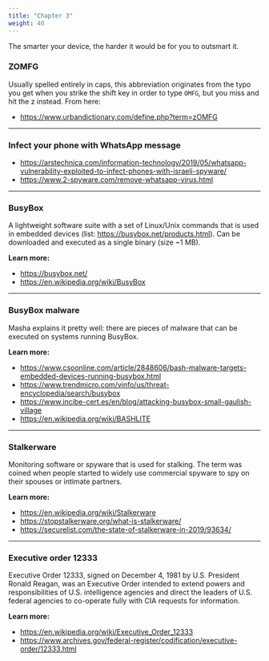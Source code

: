 ```yaml
---
title: "Chapter 3"
weight: 40
---
```


>

The smarter your device, the harder it would be for you to outsmart it.

### ZOMFG

Usually spelled entirely in caps, this abbreviation originates from the typo
you get when you strike the shift key in order to type `OMFG`, but you miss
and hit the z instead. From here:
* https://www.urbandictionary.com/define.php?term=zOMFG

---

### Infect your phone with WhatsApp message

* https://arstechnica.com/information-technology/2019/05/whatsapp-vulnerability-exploited-to-infect-phones-with-israeli-spyware/
* https://www.2-spyware.com/remove-whatsapp-virus.html

---

### BusyBox

A lightweight software suite with a set of Linux/Unix commands that is
used in embedded devices (list: https://busybox.net/products.html).
Can be downloaded and executed as a single binary (size ~1 MB).

**Learn more:**
* https://busybox.net/
* https://en.wikipedia.org/wiki/BusyBox

---

### BusyBox malware

Masha explains it pretty well: there are pieces of malware that can be
executed on systems running BusyBox.

**Learn more:**
* https://www.csoonline.com/article/2848606/bash-malware-targets-embedded-devices-running-busybox.html
* https://www.trendmicro.com/vinfo/us/threat-encyclopedia/search/busybox
* https://www.incibe-cert.es/en/blog/attacking-busybox-small-gaulish-village
* https://en.wikipedia.org/wiki/BASHLITE

---

### Stalkerware

Monitoring software or spyware that is used for stalking.
The term was coined when people started to widely use commercial spyware
to spy on their spouses or intimate partners.

**Learn more:**
* https://en.wikipedia.org/wiki/Stalkerware
* https://stopstalkerware.org/what-is-stalkerware/
* https://securelist.com/the-state-of-stalkerware-in-2019/93634/

---

### Executive order 12333

Executive Order 12333, signed on December 4, 1981 by U.S. President Ronald Reagan,
was an Executive Order intended to extend powers and responsibilities of U.S.
intelligence agencies and direct the leaders of U.S. federal agencies to
co-operate fully with CIA requests for information.

**Learn more:**
* https://en.wikipedia.org/wiki/Executive_Order_12333
* https://www.archives.gov/federal-register/codification/executive-order/12333.html
